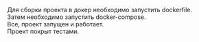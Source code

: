 Для сборки проекта в докер необходимо запустить dockerfile.  
Затем необходимо запустить docker-compose.  
Все, проект запущен и работает.  
Проект покрыт тестами.  
